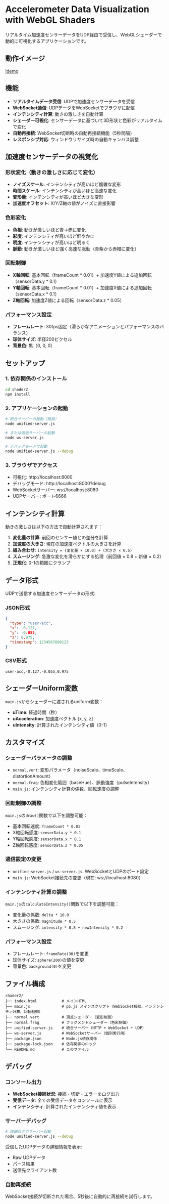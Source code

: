 # Accelerometer Data Visualization with WebGL Shaders

リアルタイム加速度センサーデータをUDP経由で受信し、WebGLシェーダーで動的に可視化するアプリケーションです。

## 動作イメージ
[!demo](./docs/image.gif)

## 機能

- **リアルタイムデータ受信**: UDPで加速度センサーデータを受信
- **WebSocket通信**: UDPデータをWebSocketでブラウザに配信
- **インテンシティ計算**: 動きの激しさを自動計算
- **シェーダー可視化**: センサーデータに基づいて3D形状と色彩がリアルタイムで変化
- **自動再接続**: WebSocket切断時の自動再接続機能（5秒間隔）
- **レスポンシブ対応**: ウィンドウリサイズ時の自動キャンバス調整

## 加速度センサーデータの視覚化

### 形状変化（動きの激しさに応じて変化）
- **ノイズスケール**: インテンシティが高いほど複雑な変形
- **時間スケール**: インテンシティが高いほど高速な変化
- **変形量**: インテンシティが高いほど大きな変形
- **加速度オフセット**: X/Y/Z軸の値がノイズに直接影響

### 色彩変化
- **色相**: 動きが激しいほど青→赤に変化
- **彩度**: インテンシティが高いほど鮮やかに
- **明度**: インテンシティが高いほど明るく
- **脈動**: 動きが激しいほど強く高速な脈動（青紫から赤橙に変化）

### 回転制御
- **X軸回転**: 基本回転（frameCount * 0.01）+ 加速度Y値による追加回転（sensorData.y * 0.1）
- **Y軸回転**: 基本回転（frameCount * 0.01）+ 加速度X値による追加回転（sensorData.x * 0.1）
- **Z軸回転**: 加速度Z値による回転（sensorData.z * 0.05）

### パフォーマンス設定
- **フレームレート**: 30fps固定（滑らかなアニメーションとパフォーマンスのバランス）
- **球体サイズ**: 半径200ピクセル
- **背景色**: 黒（0, 0, 0）

## セットアップ

### 1. 依存関係のインストール
```bash
cd shader2
npm install
```

### 2. アプリケーションの起動
```bash
# 統合サーバーの起動（推奨）
node unified-server.js

# または個別サーバーの起動
node ws-server.js

# デバッグモードで起動
node unified-server.js --debug
```

### 3. ブラウザでアクセス
- 可視化: http://localhost:8000
- デバッグモード: http://localhost:8000?debug
- WebSocketサーバー: ws://localhost:8080
- UDPサーバー: ポート6666

## インテンシティ計算

動きの激しさは以下の方法で自動計算されます：

1. **変化量の計算**: 前回のセンサー値との差分を計算
2. **加速度の大きさ**: 現在の加速度ベクトルの大きさを計算
3. **組み合わせ**: `intensity = (変化量 × 10.0) + (大きさ × 0.5)`
4. **スムージング**: 急激な変化を滑らかにする処理（前回値 × 0.8 + 新値 × 0.2）
5. **正規化**: 0-1の範囲にクランプ

## データ形式

UDPで送信する加速度センサーデータの形式:

### JSON形式
```json
{
  "type": "user-acc",
  "x": -0.127,
  "y": -0.055,
  "z": 0.975,
  "timestamp": 1234567890123
}
```

### CSV形式
```
user-acc,-0.127,-0.055,0.975
```

## シェーダーUniform変数

`main.js`からシェーダーに渡されるuniform変数：

- **uTime**: 経過時間（秒）
- **uAcceleration**: 加速度ベクトル [x, y, z]
- **uIntensity**: 計算されたインテンシティ値（0-1）

## カスタマイズ

### シェーダーパラメータの調整
- `normal.vert`: 変形パラメータ（noiseScale、timeScale、distortionAmount）
- `normal.frag`: 色相変化範囲（baseHue）、脈動強度（pulseIntensity）
- `main.js`: インテンシティ計算の係数、回転速度の調整

### 回転制御の調整
`main.js`の`draw()`関数で以下を調整可能：
- 基本回転速度: `frameCount * 0.01`
- X軸回転感度: `sensorData.y * 0.1`
- Y軸回転感度: `sensorData.x * 0.1`
- Z軸回転感度: `sensorData.z * 0.05`

### 通信設定の変更
- `unified-server.js` / `ws-server.js`: WebSocketとUDPのポート設定
- `main.js`: WebSocket接続先の変更（現在: ws://localhost:8080）

### インテンシティ計算の調整
`main.js`の`calculateIntensity()`関数で以下を調整可能：
- 変化量の係数: `delta * 10.0`
- 大きさの係数: `magnitude * 0.5`
- スムージング: `intensity * 0.8 + newIntensity * 0.2`

### パフォーマンス設定
- フレームレート: `frameRate(30)`を変更
- 球体サイズ: `sphere(200)`の値を変更
- 背景色: `background(0)`を変更

## ファイル構成

```
shader2/
├── index.html           # メインHTML
├── main.js              # p5.js メインスクリプト（WebSocket接続、インテンシティ計算、回転制御）
├── normal.vert          # 頂点シェーダー（変形制御）
├── normal.frag          # フラグメントシェーダー（色彩制御）
├── unified-server.js    # 統合サーバー（HTTP + WebSocket + UDP）
├── ws-server.js         # WebSocketサーバー（個別実行用）
├── package.json         # Node.js依存関係
├── package-lock.json    # 依存関係のロック
└── README.md            # このファイル
```

## デバッグ

### コンソール出力
- **WebSocket接続状況**: 接続・切断・エラーをログ出力
- **受信データ**: 全ての受信データをコンソールに表示
- **インテンシティ**: 計算されたインテンシティ値を表示

### サーバーデバッグ
```bash
# 詳細ログでサーバー起動
node unified-server.js --debug
```

受信したUDPデータの詳細情報を表示:
- Raw UDPデータ
- パース結果
- 送信先クライアント数

### 自動再接続
WebSocket接続が切断された場合、5秒後に自動的に再接続を試行します。
